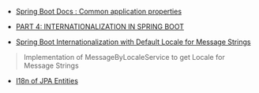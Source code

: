 - [Spring Boot Docs : Common application properties](http://docs.spring.io/spring-boot/docs/current/reference/html/common-application-properties.html)

- [PART 4: INTERNATIONALIZATION IN SPRING BOOT](https://justinrodenbostel.com/2014/05/13/part-4-internationalization-in-spring-boot/)

- [Spring Boot Internationalization with Default Locale for Message Strings]()

> Implementation of MessageByLocaleService to get Locale for Message Strings

- [I18n of JPA Entities](http://www.beabetterdeveloper.com/2013/04/i18n-of-jpa-entities.html)